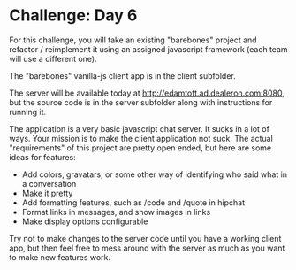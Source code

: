 # Challenge: Day 6

For this challenge, you will take an existing "barebones" project and refactor / reimplement it using an assigned javascript framework (each team will use a different one).

The "barebones" vanilla-js client app is in the client subfolder.

The server will be available today at http://edamtoft.ad.dealeron.com:8080, but the source code is in the server subfolder along with instructions for running it. 

The application is a very basic javascript chat server. It sucks in a lot of ways. Your mission is to make the client application not suck. The actual "requirements" of this project are pretty open ended, but here are some ideas for features:
* Add colors, gravatars, or some other way of identifying who said what in a conversation
* Make it pretty
* Add formatting features, such as /code and /quote in hipchat
* Format links in messages, and show images in links
* Make display options configurable

Try not to make changes to the server code until you have a working client app, but then feel free to mess around with the server as much as you want to make new features work.
